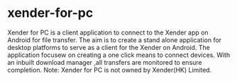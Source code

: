 # xender-for-pc
Xender for PC is a client application to connect to the Xender app on Android for file transfer.
The aim is to create a stand alone application for desktop platforms to serve as a client for the Xender on Android.
The application focusew on creating a one click means to connect devices. With an inbuilt download manager ,all transfers are monitored to ensure completion.
Note: Xender for PC is not owned by Xender(HK) Limited.

